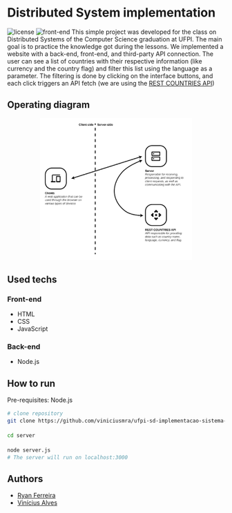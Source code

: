 # Distributed System implementation
![license](https://img.shields.io/github/license/viniciusmra/ufpi-sd-implementacao-sistema-distribuido.svg)
![front-end](https://github.com/viniciusmra/ufpi-sd-implementacao-sistema-distribuido/blob/main/assets/front-end.png)
This simple project was developed for the class on Distributed Systems of the Computer Science graduation at UFPI. The main goal is to practice the knowledge got during the lessons.
We implemented a website with a back-end, front-end, and third-party API connection. The user can see a list of countries with their respective information (like currency and the country flag) and filter this list using the language as a parameter. The filtering is done by clicking on the interface buttons, and each click triggers an API fetch (we are using the [REST COUNTRIES API](https://restcountries.com))

## Operating diagram
<p align="center">
  <img src="assets/diagram.png" alt="drawing" width="70%"/>
</p>

## Used techs
### Front-end
- HTML
- CSS
- JavaScript
### Back-end
- Node.js

## How to run
Pre-requisites: Node.js
``` bash
# clone repository
git clone https://github.com/viniciusmra/ufpi-sd-implementacao-sistema-distribuido

cd server

node server.js
# The server will run on localhost:3000
```

## Authors
- [Ryan Ferreira](https://github.com/rfsousa)
- [Vinícius Alves](https://github.com/viniciusmra) 
